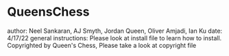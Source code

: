# QueensChess

author: Neel Sankaran, AJ Smyth, Jordan Queen, Oliver Amjadi, Ian Ku
date: 4/17/22
general instructions: Please look at install file to learn how to install.
Copyrighted by Queen's Chess, Please take a look at copyright file
